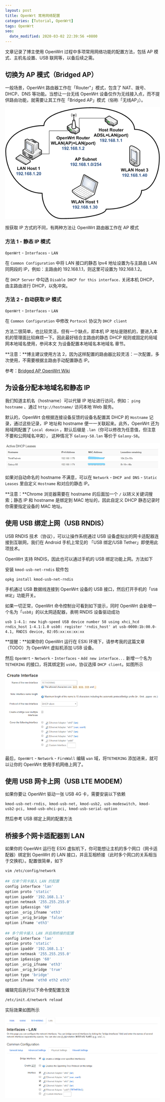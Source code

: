 ```yaml
---
layout: post
title: OpenWrt 常用网络配置
categories: [Tutorial, OpenWrt]
tags: OpenWrt
seo:
  date_modified: 2020-03-02 22:39:56 +0800
---
```


文章记录了博主使用 OpenWrt 过程中多项常用网络功能的配置方法，包括 AP 模式、主机名设置、USB 联网等，以备后续之需。

## 切换为 AP 模式（Bridged AP）

一般场景，OpenWrt 路由器工作在「Router"」模式，包含了 NAT、拨号、DHCP、DNS 等功能。当想让一台无线 OpenWrt 设备仅作为无线接入点，而不提供路由功能，就需要让其工作在「Bridged AP」模式（俗称「无线AP」）。

![Bridged AP 模式网络拓扑](/assets/img/post/bridged.ap_v3.png)

按获取 IP 方式的不同，有两种方法让 OpenWrt 路由器工作在 AP 模式

### 方法 1 - 静态 IP 模式

`OpenWrt` - `Interfaces` - `LAN`

在 `Common Configuration` 中将 LAN 接口的静态 Ipv4 地址设置为与主路由 LAN 同网段的 IP，例如：主路由的 192.168.1.1，则这里可设置为 192.168.1.2。

在 `DHCP Server` 中勾选 `Disable DHCP for this interface.` 关闭本机 DHCP，由主路由进行 DHCP，以免冲突。

### 方法 2 - 自动获取 IP 模式

`OpenWrt` - `Interfaces` - `LAN`

在 `Common Configuration` 中修改 `Portocol` 协议为 `DHCP client`

方法二很简单，也比较灵活，但有一个缺点，即本机 IP 地址是随机的，要进入本机的管理面比较麻烦一下。因此最好结合主路由的静态 DHCP 规则或固定的局域网本地域名使用，参间本文 为设备配置本地域名本地域名 章节。

**注意：**博主建议使用方法 2，因为这样配置的路由器比较灵活：一次配置，多次使用，不需要根据主路由手动配置静态 IP。

参考：[Bridged AP OpenWrt Wiki](https://wiki.openwrt.org/doc/recipes/bridgedap)

## 为设备分配本地域名和静态 IP

我们知道主机名（hostname）可以代替 IP 地址进行访问，例如： `ping hostname` 、通过 `http://hostname/` 访问本地 Web 服务。

默认的，OpenWrt 会根据连接设备反馈的设备名配置其 DHCP 的 `Hostname` 记录，通过这些记录，IP 地址和 hostname 便一一关联起来。此外，OpenWrt 还为局域网配置了 `Local domain` ，默认后缀是 `.lan`（你可以修改为任意值，但注意不要和公网域名冲突）， 这种情况下 `Galaxy-S8.lan` 等价于 `Galaxy-S8`。

![OpenWrt DHCP list](/assets/img/post/OpenWrt-DHCP-list.jpg)

如果对自动命名的 hostname 不满意，可以在 `Network` - `DHCP and DNS` - `Static Leases` 里自定义 `Hostname` 和对应的静态 IP。

**注意：**Chrome 浏览器需要在 hostname 的后面加一个 `/` 以转义关键词搜索；静态 IP 和 hostname 是绑定到 MAC 地址的，因此自定义 DHCP 静态记录时你需要指定设备的 MAC 地址。

## 使用 USB 绑定上网（USB RNDIS）

USB RNDIS 技术（协议），可以让操作系统通过 USB 设备虚拟出的网卡适配器连接到互联网，我们在 Android 手机上常见的 「USB 绑定/USB Tether」即使用此项技术。

OpenWrt 支持 RNDIS，因此也可以通过手机的 USB 绑定功能上网。方法如下

安装 `kmod-usb-net-rndis` 软件包

```sh
opkg install kmod-usb-net-rndis
```

手机通过 USB 数据线连接到 OpenWrt 设备的 USB 接口，然后打开手机的「`USB 绑定`」功能开关。

如果一切正常，OpenWrt 命令控制台可看到如下提示，同时 OpenWrt 会新增一个名为「`usb0`」的以太网适配器，表明 RNDIS 设备驱动成功

```
usb 1-4.1: new high-speed USB device number 58 using xhci_hcd
rndis_host 1-4.1:1.0 usb0: register 'rndis_host' at usb-0000:1b:00.0-4.1, RNDIS device, 02:05:xx:xx:xx:xx
```

**提醒：**如果你的 OpenWrt 运行在 ESXi 环境下，请参考我的这篇文章（TODO）为 OpenWrt 虚拟机添加 USB 设备。

然后 `OpenWrt` - `Network` - `Interfaces` - `Add new interface...` 新增一个名为 `TETHERING` 的接口，将其绑定到 `usb0`，协议选择 `DHCP client`。如图所示

![OpenWrt 添加 USB 接口](/assets/img/post/openwrt-create-interface.png)

最后，`OpenWrt` - `Network` - `FireWall` 编辑 `wan` 域，将`TETHERING` 添加进来，就可以让你的 OpenWrt 使用手机网络上网了。

## 使用 USB 网卡上网（USB LTE MODEM）

如果你要让 OpenWrt 驱动一张 USB 4G 卡，需要安装以下依赖

```
kmod-usb-net-rndis, kmod-usb-net, kmod-usb2, usb-modeswitch, kmod-usb2-pci, kmod-usb-ohci-pci, kmod-usb-serial-option
```

然后参考 USB 绑定上网的配置方法

## 桥接多个网卡适配器到 LAN

如果你的 OpenWrt 运行在 ESXi 虚拟机下，你可能想让主机的多个网口（网卡适配器）绑定到 OpenWrt 的 LAN 接口，并且互相桥接（此时多个网口的关系相当于交换机）。配置很简单，如下

```sh
vim /etc/config/network 

## 仅单个网卡接入 LAN 的配置
config interface 'lan'
option proto 'static'
option ipaddr '192.168.1.1'
option netmask '255.255.255.0'
option ip6assign '60'
option _orig_ifname 'eth3'
option _orig_bridge 'false'
option ifname 'eth3'

## 多个网卡接入 LAN 并启用桥接的配置
config interface 'lan'
option proto 'static'
option ipaddr '192.168.1.1'
option netmask '255.255.255.0'
option ip6assign '60'
option _orig_ifname 'eth3'
option _orig_bridge 'true'
option type 'bridge'
option ifname 'eth0 eth2 eth3'
```

编辑完后执行以下命令使配置生效

```sh
/etc/init.d/network reload
```

实际效果如图所示

![桥接多个网卡到 LAN](/assets/img/post/OpenWrt-bridge-multi-LAN-interfaces.png)